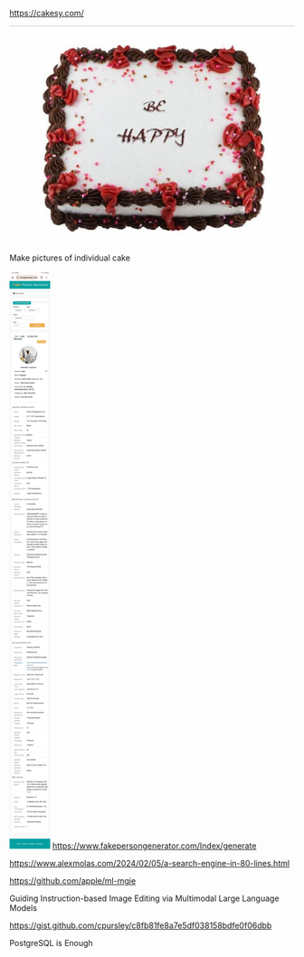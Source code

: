 <https://cakesy.com/>

![](../_asset/signal-2024-02-07-18-17-28-939.jpg)

Make pictures of individual cake 

![](../_asset/Screenshot_20240207_181414_Kiwi%20Browser.jpg)
<https://www.fakepersongenerator.com/Index/generate>

<https://www.alexmolas.com/2024/02/05/a-search-engine-in-80-lines.html>

<https://github.com/apple/ml-mgie>

Guiding Instruction-based Image Editing via Multimodal Large Language Models


<https://gist.github.com/cpursley/c8fb81fe8a7e5df038158bdfe0f06dbb>

PostgreSQL is Enough
